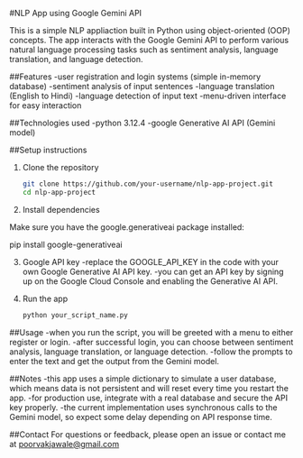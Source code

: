 #NLP App using Google Gemini API

This is a simple NLP appliaction built in Python using object-oriented (OOP) concepts. The app interacts with the Google Gemini API to perform various natural language processing tasks such as sentiment analysis, language translation, and language detection.

##Features
 -user registration and login systems (simple in-memory database)
 -sentiment analysis of input sentences
 -language translation (English to Hindi)
 -language detection of input text
 -menu-driven interface for easy interaction

##Technologies used
-python 3.12.4
-google Generative AI API (Gemini model)

##Setup instructions

1. Clone the repository
   ```bash
   git clone https://github.com/your-username/nlp-app-project.git
   cd nlp-app-project
   
2. Install dependencies

  Make sure you have the google.generativeai package installed: 

  pip install google-generativeai

3. Google API key
   -replace the GOOGLE_API_KEY in the code with your own Google Generative AI API key.
   -you can get an API key by signing up on the Google Cloud Console and enabling the Generative AI API.

4. Run the app
   ```bash
   python your_script_name.py

##Usage
-when you run the script, you will be greeted with a menu to either register or login.
-after successful login, you can choose between sentiment analysis, language translation, or language detection.
-follow the prompts to enter the text and get the output from the Gemini model.

##Notes
-this app uses a simple dictionary to simulate a user database, which means data is not persistent and will reset every time you restart the app.
-for production use, integrate with a real database and secure the API key properly.
-the current implementation uses synchronous calls to the Gemini model, so expect some delay depending on API response time.

##Contact
For questions or feedback, please open an issue or contact me at poorvakjawale@gmail.com
